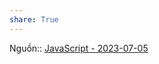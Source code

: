```yaml
---
share: True
---
```

Nguồn:: [JavaScript - 2023-07-05](https://chat.stackoverflow.com/transcript/message/56480160#56480160)